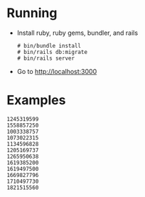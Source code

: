 # Running
- Install ruby, ruby gems, bundler, and rails
    ```
    # bin/bundle install
    # bin/rails db:migrate
    # bin/rails server
    ```
- Go to [http://localhost:3000](http://localhost:3000)

# Examples
```
1245319599
1558857250
1003338757
1073022315
1134596828
1205169737
1265950638
1619385200
1619497500
1669827796
1710497730
1821515560
```
